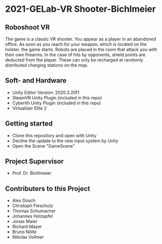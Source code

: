 # 2021-GELab-VR Shooter-Bichlmeier

## Roboshoot VR 
The game is a classic VR shooter. You appear as a player in an abandoned office. As soon as you reach for your weapon, which is located on the holster, the game starts. Robots are placed in the room that attack you with their own firearms. In the case of hits by opponents, shield points are deducted from the player. These can only be recharged at randomly distributed charging stations on the map.

## Soft- and Hardware
- Unity Editor Version: 2020.3.20f1
- SteamVR Unity Plugin (included in this repo)
- Cyberith Unity Plugin (included in this repo)
- Virtualizer Elite 2

## Getting started
- Clone this repository and open with Unity
- Decline the update to the new input system by Unity
- Open the Scene "GameScene"

## Project Supervisor
- Prof. Dr. Bichlmeier

## Contributers to this Project
- Alex Dosch
- Christoph Fleschutz
- Thomas Schumacher
- Johannes Holzapfel
- Jonas Maier
- Richard Mayer
- Bruno Nölte
- Nikolas Vollmer

